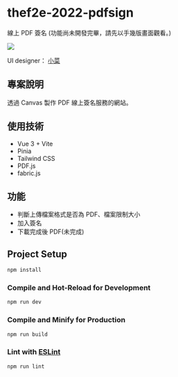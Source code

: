 # thef2e-2022-pdfsign

線上 PDF 簽名 (功能尚未開發完畢，請先以手幾版畫面觀看。)

![](https://i.imgur.com/2axZdz0.png)

UI designer： [小菜](https://noarzxcvbnm.github.io/PersonalWebsite/)

## 專案說明

透過 Canvas 製作 PDF 線上簽名服務的網站。

## 使用技術

  * Vue 3 + Vite
  * Pinia
  * Tailwind CSS
  * PDF.js
  * fabric.js

## 功能

  * 判斷上傳檔案格式是否為 PDF、檔案限制大小
  * 加入簽名
  * 下載完成後 PDF(未完成)

## Project Setup

```sh
npm install
```

### Compile and Hot-Reload for Development

```sh
npm run dev
```

### Compile and Minify for Production

```sh
npm run build
```

### Lint with [ESLint](https://eslint.org/)

```sh
npm run lint
```
